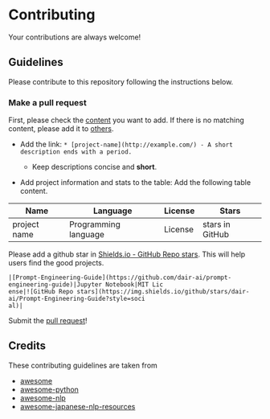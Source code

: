 # Contributing

Your contributions are always welcome!

## Guidelines

Please contribute to this repository following the instructions below.

### Make a pull request

First, please check the [content](https://github.com/taishi-i/awesome-ChatGPT-repositories#contents) you want to add. If there is no matching content, please add it to [others](https://github.com/taishi-i/awesome-ChatGPT-repositories#Others).

* Add the link: `* [project-name](http://example.com/) - A short description ends with a period.`
    * Keep descriptions concise and **short**.

* Add project information and stats to the table: Add the following table content.

|Name|Language|License|Stars
-|-|-|-
|project name|Programming language|License|stars in GitHub|

Please add a github star in [Shields.io - GitHub Repo stars](https://shields.io/). This will help users find the good projects.
```
|[Prompt-Engineering-Guide](https://github.com/dair-ai/prompt-engineering-guide)|Jupyter Notebook|MIT Lic
ense|![GitHub Repo stars](https://img.shields.io/github/stars/dair-ai/Prompt-Engineering-Guide?style=soci
al)|
```

Submit the [pull request](https://help.github.com/articles/using-pull-requests/)!


## Credits

These contributing guidelines are taken from
- [awesome](https://github.com/sindresorhus/awesome/blob/main/contributing.md)
- [awesome-python](https://github.com/vinta/awesome-python/blob/master/CONTRIBUTING.md)
- [awesome-nlp](https://github.com/keon/awesome-nlp/blob/master/contributing.md)
- [awesome-japanese-nlp-resources](https://github.com/taishi-i/awesome-japanese-nlp-resources/blob/main/contributing.md)
